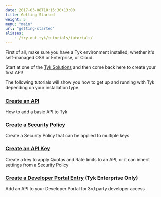 ```yaml
--- 
date: 2017-03-08T18:15:30+13:00
title: Getting Started
weight: 5
menu: "main"
url: "getting-started"
aliases:
    - /try-out-tyk/tutorials/tutorials/
---
```


First of all, make sure you have a Tyk environment installed, whether it's self-managed OSS or Enterprise, or Cloud.

Start at one of the [Tyk Solutions](/docs/tyk-solutions) and then come back here to create your first API!

The following tutorials will show you how to get up and running with Tyk depending on your installation type. 

### [Create an API](/docs/getting-started/tutorials/create-api/)

How to add a basic API to Tyk

### [Create a Security Policy](/docs/getting-started/tutorials/create-security-policy/)

Create a Security Policy that can be applied to multiple keys

### [Create an API Key](/docs/getting-started/tutorials/create-api-key/)

Create a key to apply Quotas and Rate limits to an API, or it can inherit settings from a Security Policy

### [Create a Developer Portal Entry](/docs/getting-started/tutorials/create-portal-entry/) (Tyk Enterprise Only)

Add an API to your Developer Portal for 3rd party developer access
